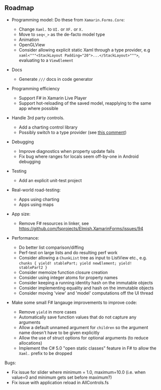 ## Roadmap

* Programming model: Do these from `Xamarin.Forms.Core`: 
  * Change `Xaml.` to `UI.` or `XF.` or `X.`
  * Move to `seq<_>` as the de-facto model type
  * Animation
  * OpenGLView
  * Consider allowing explicit static Xaml through a type provider, e.g `xaml<"""<StackLayout Padding="20">...</StackLayout>""">`, evaluating to a `ViewElement`

* Docs
  * Generate `///` docs in code generator

* Programming efficiency
  * Support F# in Xamarin Live Player
  * Support hot-reloading of the saved model, reapplying to the same app where possible

* Handle 3rd party controls.
  * Add a charting control library
  * Possibly switch to a type provider (see [this comment](https://github.com/fsprojects/Elmish.XamarinForms/issues/50#issuecomment-390396365))

* Debugging
  * Improve diagnostics when property update fails
  * Fix bug where ranges for locals seem off-by-one in Android debugging

* Testing
  * Add an explicit unit-test project

* Real-world road-testing:
  * Apps using charting
  * Apps using maps

* App size:
  * Remove F# resources in linker, see https://github.com/fsprojects/Elmish.XamarinForms/issues/94

* Performance:
  * Do better list comparison/diffing
  * Perf-test on large lists and do resulting perf work
  * Consider allowing a `ChunkList` tree as input to ListView etc., e.g. `chunks { yield! stablePart; yield newElement; yield! stablePart2 }` 
  * Consider memoize function closure creation
  * Consider using integer atoms for property names
  * Consider keeping a running identity hash on the immutable objects
  * Consider implementing equality and hash on the immutable objects
  * Consider moving 'view' and 'model' computations off the UI thread

* Make some small F# langauge improvements to improve code:
  * Remove `yield` in more cases
  * Automatically save function values that do not capture any arguments
  * Allow a default unnamed argument for `children` so the argument name doesn't have to be given explicitly
  * Allow the use of struct options for optional arguments (to reduce allocations)
  * Implement the C# 5.0 "open static classes" feature in F# to allow the `Xaml.` prefix to be dropped

Bugs:
  * Fix issue for slider where minimum = 1.0, maximum=10.0 (i.e. when value=0 and minimum gets set before maximum?)
  * Fix issue with application reload in AllControls.fs

